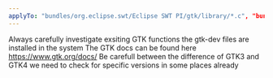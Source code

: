 ```yaml
---
applyTo: "bundles/org.eclipse.swt/Eclipse SWT PI/gtk/library/*.c", "bundles/org.eclipse.swt/Eclipse SWT PI/gtk/library/*.h"
---
```


Always carefully investigate exsiting GTK functions the gtk-dev files are installed in the system
The GTK docs can be found here https://www.gtk.org/docs/
Be carefull between the difference of GTK3 and GTK4 we need to check for specific versions in some places already
